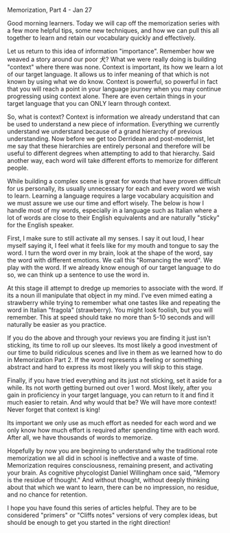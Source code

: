 Memorization, Part 4 - Jan 27

Good morning learners. Today we will cap off the memorization series with a few more helpful tips, some new techniques, and how we can pull this all together to learn and retain our vocabulary quickly and effectively.

Let us return to this idea of information "importance". Remember how we weaved a story around our poor 犬? What we were really doing is building "context" where there was none. Context is important, its how we learn a lot of our target language. It allows us to infer meaning of that which is not known by using what we do know. Context is powerful, so powerful in fact that you will reach a point in your language journey when you may continue progressing using context alone. There are even certain things in your target language that you can ONLY learn through context.

So, what is context? Context is information we already understand that can be used to understand a new piece of information. Everything we currently understand we understand because of a grand hierarchy of previous understanding. Now before we get too Derridean and post-modernist, let me say that these hierarchies are entirely personal and therefore will be useful to different degrees when attempting to add to that hierarchy. Said another way, each word will take different efforts to memorize for different people.

While building a complex scene is great for words that have proven difficult for us personally, its usually unnecessary for each and every word we wish to learn. Learning a language requires a large vocabulary acquisition and we must assure we use our time and effort wisely. The below is how I handle most of my words, especially in a language such as Italian where a lot of words are close to their English equivalents and are naturally "sticky" for the English speaker.

First, I make sure to still activate all my senses. I say it out loud, I hear myself saying it, I feel what it feels like for my mouth and tongue to say the word. I turn the word over in my brain, look at the shape of the word, say the word with different emotions. We call this "Romancing the word". We play with the word. If we already know enough of our target language to do so, we can think up a sentence to use the word in.

At this stage ill attempt to dredge up memories to associate with the word. If its a noun ill manipulate that object in my mind. I've even mimed eating a strawberry while trying to remember what one tastes like and repeating the word in Italian "fragola" (strawberry). You might look foolish, but you will remember. This at speed should take no more than 5-10 seconds and will naturally be easier as you practice. 

If you do the above and through your reviews you are finding it just isn't sticking, its time to roll up our sleeves. Its most likely a good investment of our time to build ridiculous scenes and live in them as we learned how to do in Memorization Part 2.  If the word represents a feeling or something abstract and hard to express its most likely you will skip to this stage.  

Finally, if you have tried everything and its just not sticking, set it aside for a while. Its not worth getting burned out over 1 word. Most likely, after you gain in proficiency in your target language, you can return to it and find it much easier to retain. And why would that be? We will have more context! Never forget that context is king!

Its important we only use as much effort as needed for each word and we only know how much effort is required after spending time with each word. After all, we have thousands of words to memorize.

Hopefully by now you are beginning to understand why the traditional rote memorization we all did in school is ineffective and a waste of time. Memorization requires consciousness, remaining present, and activating your brain. As cognitive phycologist Daniel Willingham once said, "Memory is the residue of thought." And without thought, without deeply thinking about that which we want to learn, there can be no impression, no residue, and no chance for retention.

I hope you have found this series of articles helpful. They are to be considered "primers" or "Cliffs notes" versions of very complex ideas, but should be enough to get you started in the right direction!

